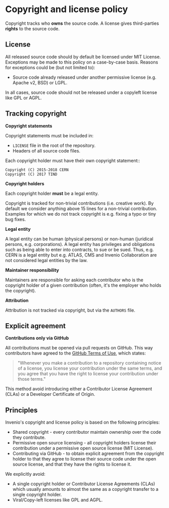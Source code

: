 # Copyright and license policy

Copyright tracks who **owns** the source code. A license gives third-parties
**rights** to the source code.

## License

All released source code should by default be licensed under MIT License.
Exceptions may be made to this policy on a case-by-case basis. Reasons for
exceptions could be (but not limited to):

- Source code already released under another permissive license (e.g. Apache
  v2, BSD) or LGPL.

In all cases, source code should not be released under a copyleft license like
GPL or AGPL.

## Tracking copyright

**Copyright statements**

Copyright statements must be included in:

- ``LICENSE`` file in the root of the repository.
- Headers of all source code files.

Each copyright holder must have their own copyright statement::

```
Copyright (C) 2015-2018 CERN
Copyright (C) 2017 TIND
```

**Copyright holders**

Each copyright holder **must** be a legal entity.

Copyright is tracked for non-trivial contributions (i.e. creative work). By
default we consider anything above 15 lines for a non-trivial contribution.
Examples for which we do not track copyright is e.g. fixing a typo or tiny
bug fixes.

**Legal entity**

A legal entity can be human (physical persons) or
non-human (juridical persons, e.g. corporations). A legal entity has
privileges and obligations such as being able to enter into contracts, to
sue or be sued. Thus, e.g. CERN is a legal entity but e.g. ATLAS, CMS and
Invenio Collaboration are not considered legal entities by the law.

**Maintainer responsibility**

Maintainers are responsible for asking each contributor who is the copyright
holder of a given contribution (often, it's the employer who holds the
copyright).

**Attribution**

Attribution is not tracked via copyright, but via the ``AUTHORS`` file.

## Explicit agreement

**Contributions only via GitHub**

All contributions must be opened via pull requests on GitHub. This way
contributors have agreed to the [GitHub Terms of Use](https://help.github.com/articles/github-terms-of-service/#6-contributions-under-repository-license),
which states:

> "Whenever you make a contribution to a repository containing notice of a
> license, you license your contribution under the same terms, and you agree
> that you have the right to license your contribution under those terms."

This method avoid introducing either a Contributor License Agreement (CLAs) or
a Developer Certificate of Origin.

## Principles

Invenio's copyright and license policy is based on the following principles:

- Shared copyright - every contributor maintain ownership over the code they
  contribute.
- Permissive open source licensing - all copyright holders license their
  contribution under a permissive open source license (MIT License).
- Contributing via GitHub - to obtain explicit agreement from the copyright
  holder to that they agree to license their source code under the open source
  license, and that they have the rights to license it.

We explicitly avoid:

- A single copyright holder or Contributor License Agreements (CLAs)
  which usually amounts to almost the same as a copyright transfer to a single
  copyright holder.
- Viral/Copy-left licenses like GPL and AGPL.
